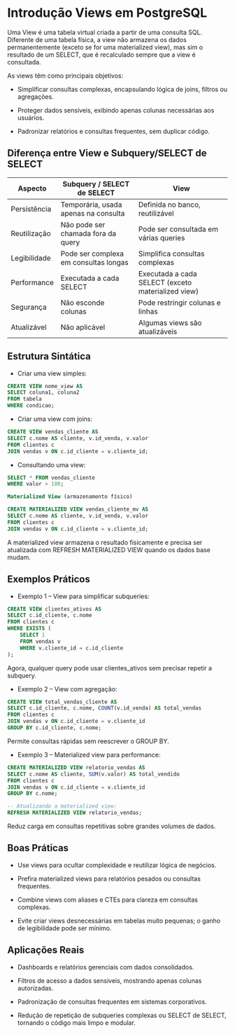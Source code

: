 # Introdução Views em PostgreSQL

Uma View é uma tabela virtual criada a partir de uma consulta SQL. Diferente de uma tabela física, a view não armazena os dados permanentemente (exceto se for uma materialized view), mas sim o resultado de um SELECT, que é recalculado sempre que a view é consultada.

As views têm como principais objetivos:

- Simplificar consultas complexas, encapsulando lógica de joins, filtros ou agregações.

- Proteger dados sensíveis, exibindo apenas colunas necessárias aos usuários.

- Padronizar relatórios e consultas frequentes, sem duplicar código.

## Diferença entre View e Subquery/SELECT de SELECT

| Aspecto      | Subquery / SELECT de SELECT           | View                                               |
| ------------ | ------------------------------------- | -------------------------------------------------- |
| Persistência | Temporária, usada apenas na consulta  | Definida no banco, reutilizável                    |
| Reutilização | Não pode ser chamada fora da query    | Pode ser consultada em várias queries              |
| Legibilidade | Pode ser complexa em consultas longas | Simplifica consultas complexas                     |
| Performance  | Executada a cada SELECT               | Executada a cada SELECT (exceto materialized view) |
| Segurança    | Não esconde colunas                   | Pode restringir colunas e linhas                   |
| Atualizável  | Não aplicável                         | Algumas views são atualizáveis                     |

## Estrutura Sintática

- Criar uma view simples:

```sql
CREATE VIEW nome_view AS
SELECT coluna1, coluna2
FROM tabela
WHERE condicao;
```

- Criar uma view com joins:

```sql
CREATE VIEW vendas_cliente AS
SELECT c.nome AS cliente, v.id_venda, v.valor
FROM clientes c
JOIN vendas v ON c.id_cliente = v.cliente_id;
```

- Consultando uma view:

```sql
SELECT * FROM vendas_cliente
WHERE valor > 100;

Materialized View (armazenamento físico)

CREATE MATERIALIZED VIEW vendas_cliente_mv AS
SELECT c.nome AS cliente, v.id_venda, v.valor
FROM clientes c
JOIN vendas v ON c.id_cliente = v.cliente_id;
```

A materialized view armazena o resultado fisicamente e precisa ser atualizada com REFRESH MATERIALIZED VIEW quando os dados base mudam.

## Exemplos Práticos

- Exemplo 1 – View para simplificar subqueries:

```sql
CREATE VIEW clientes_ativos AS
SELECT c.id_cliente, c.nome
FROM clientes c
WHERE EXISTS (
    SELECT 1
    FROM vendas v
    WHERE v.cliente_id = c.id_cliente
);
```

Agora, qualquer query pode usar clientes_ativos sem precisar repetir a subquery.

- Exemplo 2 – View com agregação:

```sql
CREATE VIEW total_vendas_cliente AS
SELECT c.id_cliente, c.nome, COUNT(v.id_venda) AS total_vendas
FROM clientes c
JOIN vendas v ON c.id_cliente = v.cliente_id
GROUP BY c.id_cliente, c.nome;
```

Permite consultas rápidas sem reescrever o GROUP BY.

- Exemplo 3 – Materialized view para performance:

```sql
CREATE MATERIALIZED VIEW relatorio_vendas AS
SELECT c.nome AS cliente, SUM(v.valor) AS total_vendido
FROM clientes c
JOIN vendas v ON c.id_cliente = v.cliente_id
GROUP BY c.nome;

-- Atualizando a materialized view:
REFRESH MATERIALIZED VIEW relatorio_vendas;
```

Reduz carga em consultas repetitivas sobre grandes volumes de dados.

## Boas Práticas

- Use views para ocultar complexidade e reutilizar lógica de negócios.

- Prefira materialized views para relatórios pesados ou consultas frequentes.

- Combine views com aliases e CTEs para clareza em consultas complexas.

- Evite criar views desnecessárias em tabelas muito pequenas; o ganho de legibilidade pode ser mínimo.

## Aplicações Reais

- Dashboards e relatórios gerenciais com dados consolidados.

- Filtros de acesso a dados sensíveis, mostrando apenas colunas autorizadas.

- Padronização de consultas frequentes em sistemas corporativos.

- Redução de repetição de subqueries complexas ou SELECT de SELECT, tornando o código mais limpo e modular.